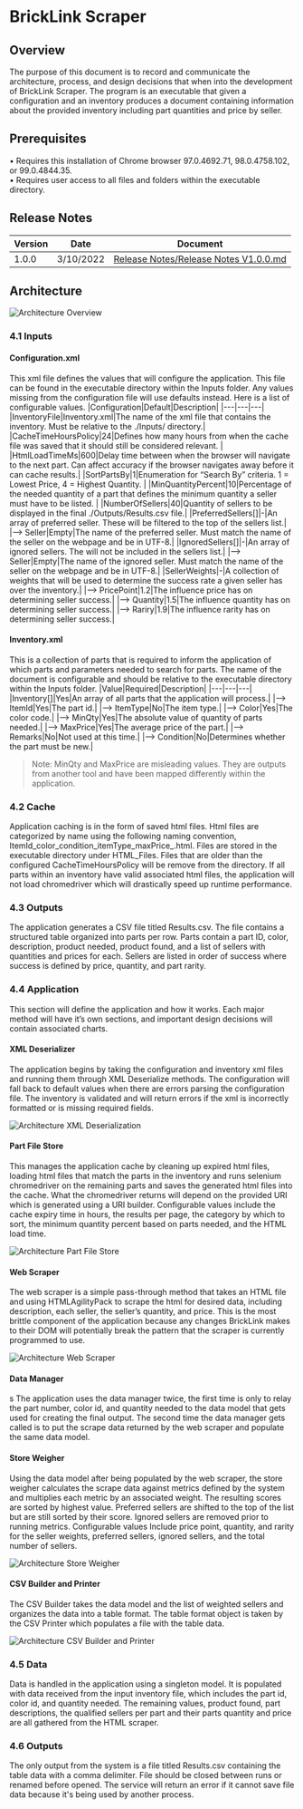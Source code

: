 # BrickLink Scraper


## Overview

The purpose of this document is to record and communicate the architecture, process, and design decisions that when into the development of BrickLink Scraper.  The program is an executable that given a configuration and an inventory produces a document containing information about the provided inventory including part quantities and price by seller.

## Prerequisites

•	Requires this installation of Chrome browser 97.0.4692.71, 98.0.4758.102, or 99.0.4844.35.  
•	Requires user access to all files and folders within the executable directory.  

## Release Notes

|Version|Date|Document|
|---|---|---|
|1.0.0|3/10/2022|<a href="./Release Notes/Release Notes V1.0.0.md">Release Notes/Release Notes V1.0.0.md</a>|

## Architecture

![Architecture Overview](Diagrams/Overview.png "Overview")

###	4.1 Inputs

#### Configuration.xml

This xml file defines the values that will configure the application.  This file can be found in the executable directory within the Inputs folder. Any values missing from the configuration file will use defaults instead. Here is a list of configurable values.
|Configuration|Default|Description|
|---|---|---|
|InventoryFile|Inventory.xml|The name of the xml file that contains the inventory.  Must be relative to the ./Inputs/ directory.|
|CacheTimeHoursPolicy|24|Defines how many hours from when the cache file was saved that it should still be considered relevant. |
|HtmlLoadTimeMs|600|Delay time between when the browser will navigate to the next part.  Can affect accuracy if the browser navigates away before it can cache results.|
|SortPartsBy|1|Enumeration for “Search By” criteria. 1 = Lowest Price, 4 = Highest Quantity. |
|MinQuantityPercent|10|Percentage of the needed quantity of a part that defines the minimum quantity a seller must have to be listed.  |
|NumberOfSellers|40|Quantity of sellers to be displayed in the final ./Outputs/Results.csv file.|
|PreferredSellers[]|-|An array of preferred seller.  These will be filtered to the top of the sellers list.|
|--> Seller|Empty|The name of the preferred seller.  Must match the name of the seller on the webpage and be in UTF-8.|
|IgnoredSellers[]|-|An array of ignored sellers.  The will not be included in the sellers list.|
|--> Seller|Empty|The name of the ignored seller.  Must match the name of the seller on the webpage and be in UTF-8.|
|SellerWeights|-|A collection of weights that will be used to determine the success rate a given seller has over the inventory.|
|--> PricePoint|1.2|The influence price has on determining seller success.|
|--> Quantity|1.5|The influence quantity has on determining seller success.|
|--> Rariry|1.9|The influence rarity has on determining seller success.|


#### Inventory.xml

This is a collection of parts that is required to inform the application of which parts and parameters needed to search for parts.  The name of the document is configurable and should be relative to the executable directory within the Inputs folder.
|Value|Required|Description|
|---|---|---|
|Inventory[]|Yes|An array of all parts that the application will process.|
|--> ItemId|Yes|The part id.|
|--> ItemType|No|The item type.|
|--> Color|Yes|The color code.|
|--> MinQty|Yes|The absolute value of quantity of parts needed.|
|--> MaxPrice|Yes|The average price of the part.|
|--> Remarks|No|Not used at this time.|
|--> Condition|No|Determines whether the part must be new.|

> Note: MinQty and MaxPrice are misleading values.  They are outputs from another tool and have been mapped differently within the application.

###	4.2 Cache

Application caching is in the form of saved html files.  Html files are categorized by name using the following naming convention, ItemId_color_condition_itemType_maxPrice_.html. Files are stored in the executable directory under HTML_Files. Files that are older than the configured CacheTimeHoursPolicy will be remove from the directory.  If all parts within an inventory have valid associated html files, the application will not load chromedriver which will drastically speed up runtime performance.

###	4.3 Outputs

The application generates a CSV file titled Results.csv.  The file contains a structured table organized into parts per row.  Parts contain a part ID, color, description, product needed, product found, and a list of sellers with quantities and prices for each.  Sellers are listed in order of success where success is defined by price, quantity, and part rarity.

###	4.4 Application

This section will define the application and how it works.  Each major method will have it’s own sections, and important design decisions will contain associated charts.  

#### XML Deserializer

The application begins by taking the configuration and inventory xml files and running them through XML Deserialize methods.  The configuration will fall back to default values when there are errors parsing the configuration file.  The inventory is validated and will return errors if the xml is incorrectly formatted or is missing required fields.
 
![Architecture XML Deserialization](Diagrams/XMLDeserialization.png "XML Deserialization")

#### Part File Store

This manages the application cache by cleaning up expired html files, loading html files that match the parts in the inventory and runs selenium chromedriver on the remaining parts and saves the generated html files into the cache.  What the chromedriver returns will depend on the provided URI which is generated using a URI builder.  Configurable values include the cache expiry time in hours, the results per page, the category by which to sort, the minimum quantity percent based on parts needed, and the HTML load time.
 
![Architecture Part File Store](Diagrams/PartFileStore.png "Part File Store")

#### Web Scraper

The web scraper is a simple pass-through method that takes an HTML file and using HTMLAgilityPack to scrape the html for desired data, including description, each seller, the seller’s quantity, and price.  This is the most brittle component of the application because any changes BrickLink makes to their DOM will potentially break the pattern that the scraper is currently programmed to use.

![Architecture Web Scraper](Diagrams/WebScaper.png "Web Scraper")

#### Data Manager
s
The application uses the data manager twice, the first time is only to relay the part number, color id, and quantity needed to the data model that gets used for creating the final output. The second time the data manager gets called is to put the scrape data returned by the web scraper and populate the same data model.

#### Store Weigher

Using the data model after being populated by the web scraper, the store weigher calculates the scrape data against metrics defined by the system and multiplies each metric by an associated weight.  The resulting scores are sorted by highest value.  Preferred sellers are shifted to the top of the list but are still sorted by their score. Ignored sellers are removed prior to running metrics.  Configurable values Include price point, quantity, and rarity for the seller weights, preferred sellers, ignored sellers, and the total number of sellers.

![Architecture Store Weigher](Diagrams/StoreWeigher.png "Store Weigher")

#### CSV Builder and Printer

The CSV Builder takes the data model and the list of weighted sellers and organizes the data into a table format.  The table format object is taken by the CSV Printer which populates a file with the table data.

![Architecture CSV Builder and Printer](Diagrams/CsvBuilder.png "CSV Builder and Printer")
 
###	4.5 Data

Data is handled in the application using a singleton model.  It is populated with data received from the input inventory file, which includes the part id, color id, and quantity needed.  The remaining values, product found, part descriptions, the qualified sellers per part and their parts quantity and price are all gathered from the HTML scraper.

### 4.6 Outputs

The only output from the system is a file titled Results.csv containing the table data with a comma delimiter.  File should be closed between runs or renamed before opened.  The service will return an error if it cannot save file data because it's being used by another process.
